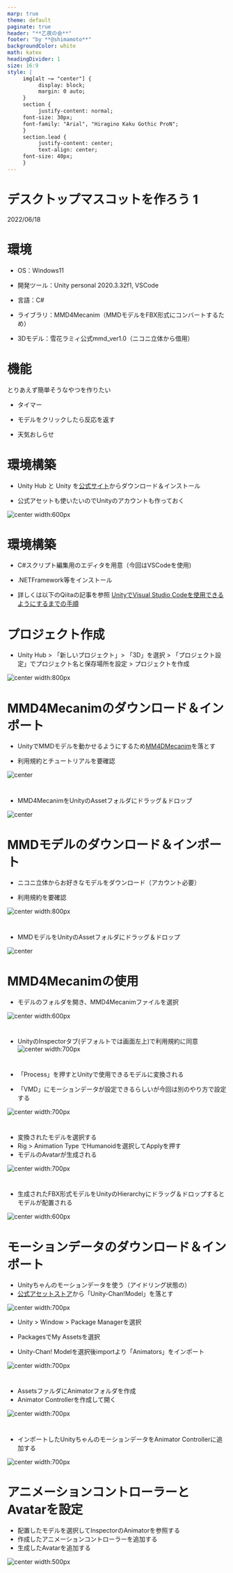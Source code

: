 ```yaml
---
marp: true
theme: default
paginate: true
header: "**乙夜の会**"
footer: "by **@shimamoto**"
backgroundColor: white
math: katex
headingDivider: 1
size: 16:9
style: |
     img[alt ~= "center"] {
          display: block;
          margin: 0 auto;
     }
     section {
          justify-content: normal;
     font-size: 30px;
     font-family: "Arial", "Hiragino Kaku Gothic ProN";
     }
     section.lead {
          justify-content: center;
          text-align: center;
     font-size: 40px;
     }
---
```


<!--
_class: lead
_paginate: false
_header: ""
-->

# デスクトップマスコットを作ろう 1

2022/06/18

# 環境

- OS：Windows11

- 開発ツール：Unity personal 2020.3.32f1, VSCode

- 言語：C#

- ライブラリ：MMD4Mecanim（MMDモデルをFBX形式にコンバートするため）

- 3Dモデル：雪花ラミィ公式mmd_ver1.0（ニコニ立体から借用）

# 機能

とりあえず簡単そうなやつを作りたい

- タイマー

- モデルをクリックしたら反応を返す

- 天気おしらせ

# 環境構築

- Unity Hub と Unity を[公式サイト](https://unity3d.com/jp/get-unity/download)からダウンロード＆インストール

- 公式アセットも使いたいのでUnityのアカウントも作っておく

![center width:600px](images/スクリーンショット%202022-06-18%20184428.png)


# 環境構築

- C#スクリプト編集用のエディタを用意（今回はVSCodeを使用)

- .NETFramework等をインストール

- 詳しくは以下のQiitaの記事を参照
  [UnityでVisual Studio Codeを使用できるようにするまでの手順](https://qiita.com/riekure/items/c45868f37a187f8e1d69)

# プロジェクト作成

- Unity Hub > 「新しいプロジェクト」> 「3D」を選択 > 「プロジェクト設定」でプロジェクト名と保存場所を設定 > プロジェクトを作成

![center width:800px](images/スクリーンショット%202022-06-18%20190300.png)

# MMD4Mecanimのダウンロード＆インポート

- UnityでMMDモデルを動かせるようにするため[MM4DMecanim](https://stereoarts.jp/)を落とす

- 利用規約とチュートリアルを要確認

![center](images/スクリーンショット%202022-06-18%20191149.png)

#

- MMD4MecanimをUnityのAssetフォルダにドラッグ＆ドロップ

![center](images/スクリーンショット%202022-06-18%20192256.png)



# MMDモデルのダウンロード＆インポート

- ニコニ立体からお好きなモデルをダウンロード（アカウント必要）

- 利用規約を要確認

![center width:800px](images/スクリーンショット%202022-06-18%20191634.png)

#

- MMDモデルをUnityのAssetフォルダにドラッグ＆ドロップ

![center](images/スクリーンショット%202022-06-18%20192818.png)

# MMD4Mecanimの使用

- モデルのフォルダを開き、MMD4Mecanimファイルを選択

![center width:600px](images/スクリーンショット%202022-06-18%20193140.png)

#

- UnityのInspectorタブ(デフォルトでは画面左上)で利用規約に同意
![center width:700px](images/スクリーンショット%202022-06-18%20193337.png)

#

- 「Process」を押すとUnityで使用できるモデルに変換される

- 「VMD」にモーションデータが設定できるらしいが今回は別のやり方で設定する

![center width:700px](images/スクリーンショット%202022-06-18%20194140.png)

#

- 変換されたモデルを選択する
- Rig > Animation Type でHumanoidを選択してApplyを押す
- モデルのAvatarが生成される

![center width:700px](images/スクリーンショット%202022-06-25%20161600.png)

#

- 生成されたFBX形式モデルをUnityのHierarchyにドラッグ＆ドロップするとモデルが配置される

![center width:600px](images/スクリーンショット%202022-06-18%20194749.png)

# モーションデータのダウンロード＆インポート

- Unityちゃんのモーションデータを使う（アイドリング状態の）
- [公式アセットストア](https://assetstore.unity.com/packages/3d/characters/unity-chan-model-18705#description)から「Unity-Chan!Model」を落とす

![center width:700px](images/スクリーンショット%202022-06-18%20195159.png)

- Unity > Window > Package Managerを選択

- PackagesでMy Assetsを選択

- Unity-Chan! Modelを選択後importより「Animators」をインポート

![center width:700px](images/スクリーンショット%202022-06-18%20195935.png)

#

- AssetsファルダにAnimatorフォルダを作成
- Animator Controllerを作成して開く

![center width:700px](images/%E3%82%B9%E3%82%AF%E3%83%AA%E3%83%BC%E3%83%B3%E3%82%B7%E3%83%A7%E3%83%83%E3%83%88%202022-06-25%20160532.png)

#

- インポートしたUnityちゃんのモーションデータをAnimator Controllerに追加する

![center width:700px](images/スクリーンショット%202022-06-25%20160833.png)

# アニメーションコントローラーとAvatarを設定

- 配置したモデルを選択してInspectorのAnimatorを参照する
- 作成したアニメーションコントローラーを追加する
- 生成したAvatarを追加する

![center width:500px](images/スクリーンショット%202022-06-25%20163650.png)